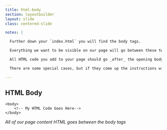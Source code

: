```yaml
---
title: html-body
section: layoutbuilder
layout: slide
class: centered-slide

notes: |

  Further down your `index.html` you will find the body tags.

  Everything we want to be visible on our page will go between these two tags.

  All HTML code you add to your page should go _after_ the opening body tag and _before_ the closing body tag.

  There are some special cases, but if they come up the instructions will make it very clear.

---
```



## HTML Body

    <body>
        <!-- My HTML Code Goes Here-->
    </body>

_All of our page content HTML goes between the body tags_